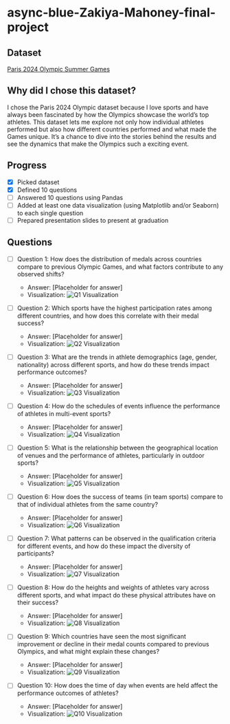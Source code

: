 # async-blue-Zakiya-Mahoney-final-project

## Dataset
[Paris 2024 Olympic Summer Games](https://www.kaggle.com/datasets/piterfm/paris-2024-olympic-summer-games?select=medallists.csv)

## Why did I chose this dataset?

I chose the Paris 2024 Olympic dataset because I love sports and have always been fascinated by how the Olympics showcase the world’s top athletes. This dataset lets me explore not only how individual athletes performed but also how different countries performed and what made the Games unique. It’s a chance to dive into the stories behind the results and see the dynamics that make the Olympics such a exciting event.

## Progress
- [X] Picked dataset
- [X] Defined 10 questions
- [ ] Answered 10 questions using Pandas
- [ ] Added at least one data visualization (using Matplotlib and/or Seaborn) to each single question
- [ ] Prepared presentation slides to present at graduation

## Questions
- [ ] Question 1: How does the distribution of medals across countries compare to previous Olympic Games, and what factors contribute to any observed shifts?
  - Answer: [Placeholder for answer]
  - Visualization: ![Q1 Visualization](https://example.com/path-to-image-1.png)

- [ ] Question 2: Which sports have the highest participation rates among different countries, and how does this correlate with their medal success?
  - Answer: [Placeholder for answer]
  - Visualization: ![Q2 Visualization](https://example.com/path-to-image-2.png)

- [ ] Question 3: What are the trends in athlete demographics (age, gender, nationality) across different sports, and how do these trends impact performance outcomes?
  - Answer: [Placeholder for answer]
  - Visualization: ![Q3 Visualization](https://example.com/path-to-image-3.png)

- [ ] Question 4: How do the schedules of events influence the performance of athletes in multi-event sports?
  - Answer: [Placeholder for answer]
  - Visualization: ![Q4 Visualization](https://example.com/path-to-image-4.png)

- [ ] Question 5: What is the relationship between the geographical location of venues and the performance of athletes, particularly in outdoor sports?
  - Answer: [Placeholder for answer]
  - Visualization: ![Q5 Visualization](https://example.com/path-to-image-5.png)

- [ ] Question 6: How does the success of teams (in team sports) compare to that of individual athletes from the same country?
  - Answer: [Placeholder for answer]
  - Visualization: ![Q6 Visualization](https://example.com/path-to-image-6.png)

- [ ] Question 7: What patterns can be observed in the qualification criteria for different events, and how do these impact the diversity of participants?
  - Answer: [Placeholder for answer]
  - Visualization: ![Q7 Visualization](https://example.com/path-to-image-7.png)

- [ ] Question 8: How do the heights and weights of athletes vary across different sports, and what impact do these physical attributes have on their success?
  - Answer: [Placeholder for answer]
  - Visualization: ![Q8 Visualization](https://example.com/path-to-image-8.png)

- [ ] Question 9: Which countries have seen the most significant improvement or decline in their medal counts compared to previous Olympics, and what might explain these changes?
  - Answer: [Placeholder for answer]
  - Visualization: ![Q9 Visualization](https://example.com/path-to-image-9.png)

- [ ] Question 10: How does the time of day when events are held affect the performance outcomes of athletes?
  - Answer: [Placeholder for answer]
  - Visualization: ![Q10 Visualization](https://example.com/path-to-image-10.png)
